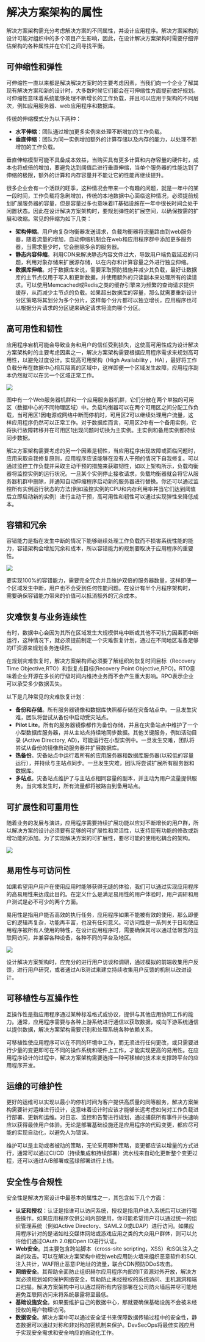 # 解决方案架构的属性

解决方案架构需充分考虑解决方案的不同属性，并设计应用程序。解决方案架构的设计可能对组织中的多个项目产生影响，因此，在设计解决方案架构时需要仔细评估架构的各种属性并在它们之间寻找平衡。

## 可伸缩性和弹性

可伸缩性一直以来都是解决解决方案时的主要考虑因素，当我们向一个企业了解其现有解决方案和新的设计时，大多数时候它们都会在可伸缩性方面提前做好规划。可伸缩性意味着系统能够处理不断增长的工作负载，并且可以应用于架构的不同层次，例如应用服务器、web应用程序和数据库。

传统的伸缩模式分为以下两种：
- **水平伸缩**：团队通过增加更多实例来处理不断增加的工作负载。
- **垂直伸缩**：团队为同一实例增加额外的计算存储以及内存的能力，以处理不断增加的工作负载。

垂直伸缩模型可能不具备成本效益，当购买具有更多计算和内存容量的硬件时，成本也将成倍的增加，要避免达到阈值后进行垂直伸缩，当单个服务器的性能达到了伸缩的极限，额外的计算和内存容量并不能让它的性能再继续提升。

很多企业会有一个活跃的旺季，这种情况会带来一个有趣的问题，就是一年中的某一段时间，工作负载将急剧增加，传统的本地数据中心面临这种情况，必须提前规划扩展服务器的容量，但是容量过多也意味着IT基础设施在一年中很长时间会处于闲置状态。因此在设计解决方案架构时，要规划弹性的扩展空间，以确保按需的扩展和收缩。常见的伸缩为如下几类：
- **架构伸缩**。用户向复杂均衡器发送请求，负载均衡器将流量路由到web服务器，随着流量的增加，自动伸缩机制会在web和应用程序群中添加更多服务器，当需求量少时，它会删除多余的服务器。
- **静态内容伸缩**。利用CDN来解决静态内容文件过大，导致用户端负载延迟的问题，利用对象存储来扩展源存储，以在内存和计算容量之外进行独立伸缩。
- **数据库伸缩**。对于数据库来说，需要采取预防措施并减少其负载，最好让数据库的主节点仅用于写入和更新数据，并使用额外的只读副本来处理所有的读请求。可以使用Memcached或Redis之类的缓存引擎来为频繁的查询请求提供缓存，从而减少主节点的负载。如果超出数据库的容量，那么就需要重新设计分区策略将其划分为多个分片，这样每个分片都可以独立增长，应用程序也可以根据分片请求的分区键来确定请求将流向哪个分区。

## 高可用性和韧性

应用程序宕机可能会导致业务和用户的信任受到损失，这使高可用性成为设计解决方案架构时的主要考虑因素之一，解决方案架构需要根据应用程序需求来规划高可用性，以避免过度设计。实现高可用架构（High Availability ，HA），最好将工作负载分布在数据中心相互隔离的区域中，这样即便一个区域发生故障，应用程序副本仍然就可以在另一个区域正常工作。

![](https://s3.bmp.ovh/imgs/2022/05/11/9df8e829944fd5ae.png)

图中有一个Web服务器机群和一个应用服务器机群，它们分散在两个单独的可用区（数据中心的不同物理区域）中。负载均衡器可以在两个可用区之间分配工作负载，当可用区1因电源或网络中断而停机时，可用区2可以继续处理用户流量，这样应用程序仍然可以正常工作。对于数据库而言，可用区2中有一个备用实例，它将执行故障转移并在可用区1出现问题时切换为主实例。主实例和备用实例都持续同步数据。

解决方案架构需要考虑的另一个因素是韧性，当应用程序出现故障或面临问题时，应用采取自我修复原则，应用程序应该能够在没有人干预的情况下自我修复。可以通过监控工作负载并采取主动干预的措施来获取韧性，如以上架构所示，负载均衡器将监控实例的运行状况。一旦某个实例停止接收请求，负载均衡器就会将它从服务器机群中删除，并通知自动伸缩程序启动新的服务器进行替换。你还可以通过监控所有实例运行状态的方法(例如监控实例的CPU和内存利用率并当它们达到阈值后立即启动新的实例）进行主动干预，高可用性和韧性可以通过实现弹性来降低成本。

## 容错和冗余

容错能力是指在发生中断的情况下能够继续处理工作负载而不损害系统性能的能力，容错架构会增加冗余和成本，所以容错能力的规划要取决于应用程序的重要性。

![](https://s3.bmp.ovh/imgs/2022/05/11/d5b72e9e6f5dea1d.png)

要实现100%的容错能力，需要完全冗余并且维护双倍的服务器数量，这样即便一个区域发生中断，用户也不会受到任何性能问题。在设计有半个月程序架构时， 需要确保容错能力带来的价值可以抵消额外的冗余成本。

## 灾难恢复与业务连续性

有时，数据中心会因为其所在区域发生大规模供电中断或其他不可抗力因素而中断运行，这种情况下，就必须提前制定一个灾难恢复计划，通过在不同地区准备足够的IT资源来规划业务连续性。

在规划灾难恢复时，解决方案架构师必须要了解组织的恢复时间目标（Recovery Time Objective,RTO）和恢复点目标(Recovery Point Objective,RPO)。RTO意味着企业开源在多长的厅级时间内维持业务而不会产生重大影响。RPO表示企业可以承受多少数据丢失。

以下是几种常见的灾难恢复计划：
- **备份和存储**。所有服务器镜像和数据库快照都存储在灾备站点中。一旦发生灾难，团队将尝试从备份中启动受灾站点。
- **Pilot Lite**。所有的服务器镜像都作为备份存储，并且在灾备站点中维护了一个小型数据库服务器，并从主站点持续地同步数据。其他关键服务，例如活动目录 (Active Directory, AD)，可能运行在小型实例中。一旦发生交难，团队将尝试从备份的镜像启动服务器并扩展数据库。
- **热备份**。灾备站点中运行着所有的应用服务器和数据库服务器(以较低的容量运行），并持续与主站点同步。一旦发生灾难，团队将尝试扩展所有服务器和数据库。
- **多站点**。灾备站点维护了与主站点相同容量的副本，并主动为用户流量提供服务。当灾难发生时，所有流量都将被路由到备用站点。

## 可扩展性和可重用性

随着业务的发展与演进，应用程序需要持续扩展功能以应对不断增长的用户群，所以解决方案的设计必须要有足够的可扩展性和灵活性，以支持现有功能的修改或新增功能的添加。为了实现解决方案的可扩展性，要尽可能的使用松耦合的架构。

![](https://s3.bmp.ovh/imgs/2022/05/12/5b7c8dc801b936d1.png)

## 易用性与可访问性

如果希望用户用户在使用应用时能够获得无缝的体验，我们可以通过实现应用程序的高易用性来达成此目的。在定义什么是满足易用性的用户体验时，用户调研和用户测试是必不可少的两个方面。

易用性是指用户能否高效的执行任务，应用程序如果不能被有效的使用，那么即便它的逻辑再复杂，功能再丰富，也没有任何意义。可访问性是一系列关于日和使应用程序被所有人使用的特性，在设计应用程序时，需要确保其可以通过低带宽的互联网访问，并兼容各种设备，各种不同的平台及地区。

![](https://s3.bmp.ovh/imgs/2022/05/12/4492a298f3bb6d5c.png)

设计解决方案架构时，应充分的进行用户访谈和调研，通过模拟的前端收集用户反馈，进行用户研究，或者通过A/B测试来建立持续收集用户反馈的机制以改进设计。

## 可移植性与互操作性

互操作性是指应用程序通过某种标准格式或协议，提供与其他应用协同工作的能力。通常，应用程序需要与各种上游系统进行通信以获取数据，或向下游系统通信以提供数据，解决方案架构需要识别和处理系统各种依赖关系。

可移植性使应用程序可以在不同的环境中工作，而无须进行任何更改，或只需要进行少量的变更即可在不同的操作系统和硬件上工作，才能实现更高的易用性。在应用程序设计的过程中，解决方案架构需要选择一种可移植的技术来支撑跨平台的应用程序开发。

## 运维的可维护性

更好的运维可以实现以最小的停机时间为客户提供高质量的同等服务，解决方案架构需要针对运维进行设计，这意味着设计时应该才能够长远考虑如何对工作负载进行部署、更新和运维。对日志、监控和告警进行规划，通过捕获所有事件并快速响应以获得最佳用户体验。无论是部署基础设施还是应用程序的代码变更，都应尽可能的实现自动化，以避免人为错误。

维护可以是主动或者被动的策略，无论采用哪种策略，变更都应该以增量的方式进行，通常可以通过CI/CD（持续集成和持续部署）流水线来自动化更新整个变更过程，还可以通过A/B部署或蓝绿部署进行上线。

## 安全性与合规性

安全性是解决方案设计中最基本的属性之一，其包含如下几个方面：
- **认证和授权**：认证是指谁可以访问系统，授权是指用户进入系统后可以进行哪些操作。如果应用程序仅供公司内部使用，你可能希望用户可以通过统一的组织管理系统（例如Active Directory、SAML2.0或LDAP）进行访问。如果应用程序针对的是诸如社交媒体网站或游戏应用之类的大众用户群体，则可以允许他们通过OAuth 2.0和Open ID进行认证。
- **Web安全**。其主要包含跨站脚本（cross-site scripting，XSS）和SQL注入之类的攻击。可以在解决方案架构中规划web应用防火墙来组织恶意软件和SQL注入共计，WAF阻止恶意IP地址的流量，联合CDN预防DDoS攻击。
- **网络安全**。其帮助全面防止组织赫尔应用程序内部的IT资源对外开放，解决方案必须规划如何保护网络安全，帮助防止未经授权的系统访问、主机漏洞和端口扫描。解决方案架构中可以通过将所有内容部署在公司防火墙后并尽可能地避免互联网访问来将系统暴露将至最低。
- **基础设施安全**。如果要维护自己的数据中心，那就要确保基础设施不会被未经授权的用户物理访问。
- **数据安全**。解决方案中可以通过安全证书来保障数据传输过程中的安全性，静态数据可以通过对称和非对称加密机制来保护。DevSecOps将最佳实践应用于实现安全需求和安全响应的自动化工作。
